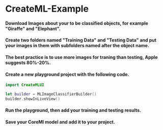 # CreateML-Example

#### Download Images about your to be classified objects, for example "Giraffe" and "Elephant".

#### Create two folders named "Training Data" and "Testing Data" and put your images in them with subfolders named after the object name.

#### The best practice is to use more images for traning than testing, Apple suggests 80%-20%.

#### Create a new playground project with the following code.

```swift
import CreateMLUI 

let builder = MLImageClassifierBuilder()
builder.showInLiveView()
```

#### Run the playground, then add your training and testing results.

#### Save your CoreMl model and add it to your project.
